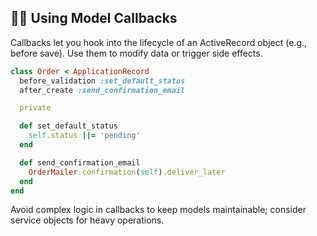 ## 🏃‍♂️ Using Model Callbacks

Callbacks let you hook into the lifecycle of an ActiveRecord object (e.g., before save). Use them to modify data or trigger side effects.

```ruby
class Order < ApplicationRecord
  before_validation :set_default_status
  after_create :send_confirmation_email

  private

  def set_default_status
    self.status ||= 'pending'
  end

  def send_confirmation_email
    OrderMailer.confirmation(self).deliver_later
  end
end
```

Avoid complex logic in callbacks to keep models maintainable; consider service objects for heavy operations.